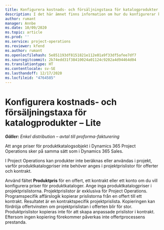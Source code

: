 ```yaml
---
title: Konfigurera kostnads- och försäljningstaxa för katalogprodukter – Lite
description: I det här ämnet finns information om hur du konfigurerar kostnads- och försäljningstaxor för artiklar i en produktkatalog.
author: rumant
manager: Annbe
ms.date: 10/09/2020
ms.topic: article
ms.prod: ''
ms.service: project-operations
ms.reviewer: kfend
ms.author: rumant
ms.openlocfilehash: 5e851193df8151821e112e01a9f33df5afee7df7
ms.sourcegitcommit: 2b74edd31f38410024a01124c9202a4d94464d04
ms.translationtype: HT
ms.contentlocale: sv-SE
ms.lasthandoff: 12/17/2020
ms.locfileid: "4764585"
---
```

# <a name="set-up-cost-and-sales-rates-for-catalog-products---lite"></a>Konfigurera kostnads- och försäljningstaxa för katalogprodukter – Lite

_**Gäller:** Enkel distribution – avtal till proforma-fakturering_


Att ange priser för produktkatalogsobjekt i Dynamics 365 Project Operations sker på samma sätt som i Dynamics 365 Sales.

I Project Operations kan produkter inte beräknas eller användas i projekt, varför produktkatalogpriser inte behöver anges i projektprislistor för offerter och kontrakt.

Använd fältet **Produktpris** för en offert, ett kontrakt eller ett konto om du vill konfigurera priser för produktkataloger. Ange inga produktkatalogpriser i projektprislistorna. Projektprislistor är exklusiva för Project Operations. Programspecifik affärslogik kopierar prislistorna från en offert till ett kontrakt. Resultatet är en kontraktspecifik projektprislista. Kopieringen kan fördröja offertvinsten om projektprislistan i offerten blir för stor. Produktprislistor kopieras inte för att skapa anpassade prislistor i kontrakt. Eftersom ingen kopiering förekommer påverkas inte offertprocessens prestanda.
